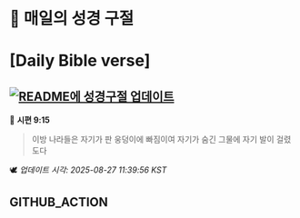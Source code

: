 # 🙏 매일의 성경 구절
# [Daily Bible verse]
## [![README에 성경구절 업데이트](https://github.com/DONGSUKA/first_test/actions/workflows/update-readme-bible.yml/badge.svg)](https://github.com/DONGSUKA/first_test/actions/workflows/update-readme-bible.yml)
<!-- START_BIBLE_VERSE -->
📖 **시편 9:15**
> 이방 나라들은 자기가 판 웅덩이에 빠짐이여 자기가 숨긴 그물에 자기 발이 걸렸도다

🕊️ _업데이트 시각: 2025-08-27 11:39:56 KST_
  <!-- END_BIBLE_VERSE -->
## GITHUB_ACTION
